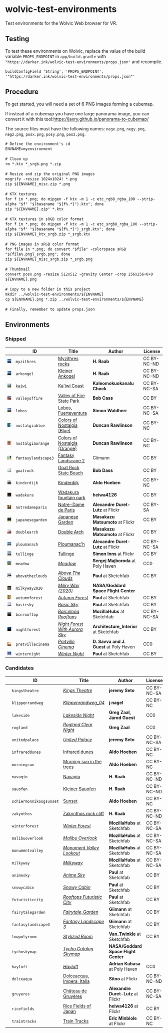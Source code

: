 # wolvic-test-environments

Test environments for the Wolvic Web browser for VR.

## Testing

To test these environments on Wolvic, replace the value of the build variable `PROPS_ENDPOINT` in `app/build.gradle` with `"https://darker.ink/wolvic-test-environments/props.json"` and recompile.

```
buildConfigField 'String', 'PROPS_ENDPOINT', '"https://darker.ink/wolvic-test-environments/props.json"'
```

## Procedure

To get started, you will need a set of 6 PNG images forming a cubemap.

If instead of a cubemap you have one large panorama image, you can convert it with this tool:https://jaxry.github.io/panorama-to-cubemap/

The source files must have the following names: `negx.png`, `negy.png`, `negz.png`, `posx.png`, `posy.png`, `posz.png`.


```shell
# Define the environment's id
ENVNAME=myenvironment

# Clean up
rm *.ktx *_srgb.png *.zip

# Resize and zip the original PNG images
mogrify -resize 1024x1024! *.png
zip ${ENVNAME}_misc.zip *.png 

# KTX textures
for f in *.png; do mipgen -f ktx -m 1 -c etc_rgb8_rgba_100 --strip-alpha "$f" "$(basename "${f%.*}").ktx"; done
zip "${ENVNAME}.zip" *.ktx

# KTX textures in sRGB color format
for f in *.png; do mipgen -f ktx -m 1 -c etc_srgb8_rgba_100 --strip-alpha "$f" "$(basename "${f%.*}")_srgb.ktx"; done
zip ${ENVNAME}_ktx_srgb.zip *_srgb.ktx

# PNG images in sRGB color format
for file in *.png; do convert "$file" -colorspace sRGB "${file%.png}_srgb.png"; done
zip ${ENVNAME}_misc_srgb.zip *_srgb.png

# Thumbnail
convert posx.png -resize 512x512 -gravity Center -crop 256x256+0+0 ${ENVNAME}.png

# Copy to a new folder in this project
mkdir ../wolvic-test-environments/${ENVNAME}
cp ${ENVNAME}.png *.zip ../wolvic-test-environments/${ENVNAME}

# Finally, remember to update props.json
```

## Environments

### Shipped

|    | ID | Title | Author | License |
| -- | -- | ----- | ------ | ------- |
| ![](myzithres/myzithres.png) | `myzithres` | [Myzithres rocks](https://www.flickr.com/photos/herbraab/53768758722/) | **H. Raab** | CC BY-NC-ND | 
| ![](arkongel/arkongel.png) | `arkongel` | [Kleiner Ankogel](https://www.flickr.com/photos/herbraab/53864577512/) | **H. Raab** | CC BY-NC-ND |
| ![](kaiwi/kaiwi.png) | `kaiwi` | [Ka'iwi Coast](https://www.flickr.com/photos/kanalu/31192933158/) | **Kaleomokuokanalu Chock** | CC BY-NC-SA |
| ![](valleyoffire/valleyoffire.png) | `valleyoffire` | [Valley of Fire State Park](https://www.flickr.com/photos/54144402@N03/31271410664) | **Bob Cass** | CC BY |
| ![](lobos/lobos.png) | `lobos` |  [Lobos, Fuerteventura](https://www.flickr.com/photos/simonwaldherr/51638698181/) | **Simon Waldherr** | CC BY-NC-SA |
| ![](nostalgiablue/nostalgiablue.png) | `nostalgiablue` |  [Colors of Nostalgia (Blue)](https://www.flickr.com/photos/thelastminute/52426821655/) | **Duncan Rawlinson** | CC BY-NC |
| ![](nostalgiaorange/nostalgiaorange.png) | `nostalgiaorange` |  [Colors of Nostalgia (Orange)](https://www.flickr.com/photos/thelastminute/52425863182) | **Duncan Rawlinson** | CC BY-NC |
| ![](fantasylandscape3/fantasylandscape3.png) | `fantasylandscape3` |  [Fantasy Landscape 2](https://sketchfab.com/3d-models/fantasy-landscape-3-ded6e2bb0cfd4ef785b81fed2178c2fd) | Giimann | CC BY |
| ![](goatrock/goatrock.png) | `goatrock` | [Goat Rock State Beach](https://www.flickr.com/photos/54144402@N03/49263489461/) | **Bob Dass** | CC BY |
| ![](kinderdijk/kinderdijk.png) | `kinderdijk` | [Kinderdijk](https://flickr.com/photos/aldo/4584265973/) | **Aldo Hoeben** | CC BY-NC | 
| ![](wadakura/wadakura.png) | `wadakura` | [Wadakura fountain park](https://www.flickr.com/photos/heiwa4126/4231022562/) | **heiwa4126** | CC BY |
| ![](notredameparis/notredameparis.png) | `notredameparis` | [ Notre-Dame de Paris](https://www.flickr.com/photos/gadl/403173357/) | **Alexandre Duret-Lutz** at Flickr | CC BY-SA |  
| ![](japanesegarden/japanesegarden.png) | `japanesegarden` | [Japanese Garden](https://www.flickr.com/photos/vitroids/48868845128/) | **Masakazu Matsumoto** at Flickr | CC BY |  
| ![](doublearch/doublearch.png) | `doublearch` | [Double Arch](https://www.flickr.com/photos/vitroids/48822338172/) | **Masakazu Matsumoto** at Flickr | CC BY |  
| ![](ploumanach/ploumanach.png) | `ploumanach` | [Ploumanac'h](https://www.flickr.com/photos/gadl/22026335904/) | **Alexandre Duret-Lutz** at Flickr | CC BY-NC-SA |  
| ![](tullinge/tullinge.png) | `tullinge` | [Tullinge](https://www.flickr.com/photos/simoninns/24120710880/) | **Simon Inns** at Flickr | CC BY | 
| ![](meadow/meadow.png) | `meadow` | [_Meadow_](https://polyhaven.com/a/meadow_2) | **Sergej Majboroda** at Poly Haven | CC0 |
| ![](abovetheclouds/abovetheclouds.png) | `abovetheclouds` | [_Above The Clouds_](https://sketchfab.com/3d-models/free-skybox-above-the-clouds-77e196f5089040ffb7b4d32c6a3fc035) | **Paul** at Sketchfab | CC BY |
| ![](milkyway2020/milkyway2020.png) | `milkyway2020` | [_Milky Way (2020)_](https://svs.gsfc.nasa.gov/3895) | **NASA/Goddard Space Flight Center** |  |
| ![](autumnforest/autumnforest.png) | `autumnforest` | [_Autumn Forest_](https://sketchfab.com/3d-models/free-skybox-autumn-forest-3ba29976640c4b26a66d6cea0556b7d6) | **Paul** at Sketchfab | CC BY |
| ![](basicsky/basicsky.png) | `basicsky` | [_Basic Sky_](https://sketchfab.com/3d-models/free-skybox-basic-sky-b2a4fd1b92c248abaae31975c9ea79e2) | **Paul** at Sketchfab | CC BY |
| ![](bcnrooftop/bcnrooftop.png) | `bcnrooftop` | [_Barcelona Rooftops_](https://sketchfab.com/3d-models/sky-pano-barcelona-rooftops-0f836cdac86441ec93593620c71ec3d6) | **MozillaHubs** at Sketchfab | CC BY-NC-SA |
| ![](nightforest/nightforest.png) | `nightforest` | [_Night Forest With Aurora Sky_](https://sketchfab.com/3d-models/sky-box-8k-night-forest-scene-with-aurora-sky-a626c2f3eda14177b07f9c345a17df60) | **Architecture_Interior** at Sketchfab | CC BY |
| ![](pretvillecinema/pretvillecinema.png) | `pretvillecinema` | [_Pretville Cinema_](https://polyhaven.com/a/pretville_cinema) | **D. Savva and J. Guest** at Poly Haven | CC0 |
| ![](winternight/winternight.png) | `winternight` | [_Winter Night_](https://sketchfab.com/3d-models/free-skybox-winter-night-9cf1663e9a8647b987ce4f439c22ff50) | **Paul** at Sketchfab | CC BY |

### Candidates

|    | ID | Title | Author | License |
| -- | -- | ----- | ------ | ------- |
| ![](kingstheatre/kingstheatre.png) | `kingstheatre` | [_Kings Theatre_](https://www.flickr.com/photos/jamescastle/29745666664/) | **jeremy Seto** | CC BY-NC-SA |
| ![](klippenrandweg/klippenrandweg.png) | `klippenrandweg` | [_Klippenrandweg_04_](https://www.flickr.com/photos/165401243@N04/45103062855) | **j.nagel** | CC BY-NC |
| ![](lakeside/lakeside.png) | `lakeside` | [_Lakeside Night_](https://polyhaven.com/a/lakeside_night) | **Greg Zaal, Jarod Guest** | CC0 |
| ![](rogland/rogland.png) | `rogland` | [_Rogland Clear Night_](https://polyhaven.com/a/rogland_clear_night) | **Greg Zaal** | CC0 |
| ![](unitedpalace/unitedpalace.png) | `unitedpalace` | [_United Palace_](https://www.flickr.com/photos/jamescastle/30358909365/) | **jeremy Seto** | CC BY-NC-SA |
| ![](infrareddunes/infrareddunes.png) | `infrareddunes` | [Infrared dunes](https://flickr.com/photos/aldo/2632881467/) | **Aldo Hoeben** | CC BY-NC |
| ![](morningsun/morningsun.png) | `morningsun` | [Morning sun in the trees](https://flickr.com/photos/aldo/2129900916/) | **Aldo Hoeben** | CC BY-NC |
| ![](navagio/navagio.png) | `navagio` | [Navagio](https://www.flickr.com/photos/herbraab/53760633242/) | **H. Raab** | CC BY-NC-ND | 
| ![](sauofen/sauofen.png) | `sauofen` | [Kleiner Sauofen](https://www.flickr.com/photos/herbraab/53487123953/) | **H. Raab** | CC BY-NC-ND | 
| ![](schiermonnikoogsunset/schiermonnikoogsunset.png) | `schiermonnikoogsunset` | [Sunset](https://flickr.com/photos/aldo/2645748198/) | **Aldo Hoeben** | CC BY-NC | 
| ![](zakynthos/zakynthos.png) | `zakynthos` | [Zakynthos rock cliff](https://www.flickr.com/photos/herbraab/53766860256/) | **H. Raab** | CC BY-NC-ND | 
| ![](winterforest/winterforest.png) | `winterforest` | [_Winter Forest_](https://sketchfab.com/3d-models/sky-pano-winter-forest-b42c27358ab04e8885ffb2ecf69c352c) | **MozillaHubs** at Sketchfab | CC BY-NC-SA |
| ![](malibuoverlook/malibuoverlook.png) | `malibuoverlook` | [_Malibu Overlook_](https://sketchfab.com/3d-models/sky-pano-malibu-overlook-8ef3cf8d717d4598a661e41fc2a7097f) | **MozillaHubs** at Sketchfab | CC BY-NC-SA |
| ![](monumentvalley/monumentvalley.png) | `monumentvalley` | [_Monument Valley Lookout_](https://sketchfab.com/3d-models/sky-pano-monument-valley-lookout-b9ead322f9bd40ec8eb6a2d33908e592) | **MozillaHubs** at Sketchfab | CC BY-NC-SA |
| ![](milkyway/milkyway.png) | `milkyway` | [_Milkyway_](https://sketchfab.com/3d-models/sky-pano-milkyway-0016725c047a4ea18cd0b5e5ef2fe441) | **MozillaHubs** at Sketchfab | CC BY-NC-SA |
| ![](animesky/animesky.png) | `animesky` | [_Anime Sky_](https://sketchfab.com/3d-models/free-skybox-anime-sky-56a60c1d1e8b44eabff138374f996d8f) | **Paul** at Sketchfab | CC BY |
| ![](snowycabin/snowycabin.png) | `snowycabin` | [_Snowy Cabin_](https://sketchfab.com/3d-models/free-skybox-snowy-cabin-c672c14f6aa64af89b1f52d6d1ac8b24) | **Paul** at Sketchfab | CC BY |
| ![](futuristiccity/futuristiccity.png) | `futuristiccity` | [_Rooftops Futuristic City_](https://sketchfab.com/3d-models/free-skybox-rooftops-futuristic-city-9b65d7f199a74f1dadef76a438244502) | **Paul** at Sketchfab | CC BY |
| ![](fairytalegarden/fairytalegarden.png) | `fairytalegarden` | [_Fairytale_Garden_](https://sketchfab.com/3d-models/fairytale-garden-bc4b1df99f764a7384870dd64ed47313) | **Giimann** at Sketchfab | CC BY |
| ![](fantasylandscape3/fantasylandscape3.png) | `fantasylandscape3` | [_Fantasy Landscape 3_](https://sketchfab.com/3d-models/fantasy-landscape-3-ded6e2bb0cfd4ef785b81fed2178c2fd) | **Giimann** at Sketchfab | CC BY |
| ![](lowpolyroom/lowpolyroom.png) | `lowpolyroom` | [_Stylized Room_](https://sketchfab.com/3d-models/skybox-stylized-room-41f386740dbb4de7af2724734f98151f) | **Van_Twinkle** at Sketchfab | CC BY |
| ![](tychoskymap/tychoskymap.png) | `tychoskymap` | [_Tycho Catalog Skymap_](https://svs.gsfc.nasa.gov/3895) | **NASA/Goddard Space Flight Center** |  |
| ![](hayloft/hayloft.png) | `hayloft` | [_Hayloft_](https://polyhaven.com/a/hayloft) | **Adrian Kubasa** at Poly Haven | CC0 |
| ![](dolceaqua/dolceaqua.png) | `dolceaqua` | [Dolceacqua, Impera, Italia](https://www.flickr.com/photos/sitoo/36240831915/) | **Sitoo** at Flickr | CC BY-NC-ND |  
| ![](gruyeres/gruyeres.png) | `gruyeres` | [Château de Gruyères](https://www.flickr.com/photos/gadl/11210239776/) | **Alexandre Duret-Lutz** at Flickr | CC BY-NC-SA |  
| ![](ricefields/ricefields.png) | `ricefields` | [Rice Fields of Japan](https://www.flickr.com/photos/heiwa4126/3662789054/) | **heiwa4126** at Flickr | CC BY |  
| ![](traintracks/traintracks.png) | `traintracks` | [Train Tracks](https://www.flickr.com/photos/eminbiole/36565746090/) | **Eric Minbiole** at Flickr | CC BY-NC |  


